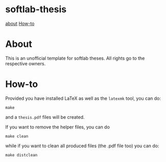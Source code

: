 softlab-thesis
==============
[about](#about)
[How-to](#how-to)

# About #
This is an unofficial template for softlab theses. All rights go to the
respective owners.

# How-to #

Provided you have installed LaTeX as well as the `latexmk` tool, you can do:

```
make
```

and a `thesis.pdf` files will be created.

If you want to remove the helper files, you can do

```
make clean
```

while if you want to clean all produced files (the .pdf file too) you can do:

```
make distclean
```



